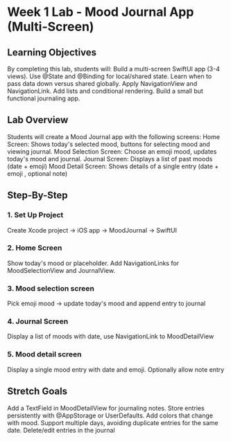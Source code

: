 # Week 1 Lab - Mood Journal App (Multi-Screen)

## Learning Objectives

By completing this lab, students will: Build a multi-screen SwiftUI app (3-4 views). Use @State and @Binding for local/shared state. Learn when to pass data down versus shared globally.
Apply NavigationView and NavigationLink. Add lists and conditional rendering. Build a small but functional journaling app.

## Lab Overview

Students will create a Mood Journal app with the following screens: Home Screen: Shows today's selected mood, buttons for selecting mood and viewing journal.
Mood Selection Screen: Choose an emoji mood, updates today's mood and journal. Journal Screen: Displays a list of past moods (date + emoji)
Mood Detail Screen: Shows details of a single entry (date + emoji , optional note)

## Step-By-Step

### 1. Set Up Project
Create Xcode project -> iOS app -> MoodJournal -> SwiftUI

### 2. Home Screen
Show today's mood or placeholder. Add NavigationLinks for MoodSelectionView and JournalView.

### 3. Mood selection screen
Pick emoji mood -> update today's mood and append entry to journal

### 4. Journal Screen
Display a list of moods with date, use NavigationLink to MoodDetailView

### 5. Mood detail screen
Display a single mood entry with date and emoji. Optionally allow note entry

## Stretch Goals

Add a TextField in MoodDetailView for journaling notes. Store entries persistently with @AppStorage or UserDefaults. Add colors that change with mood. 
Support multiple days, avoiding duplicate entries for the same date.
Delete/edit entries in the journal
